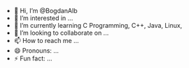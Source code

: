 - 👋 Hi, I’m @BogdanAlb
- 👀 I’m interested in ...
- 🌱 I’m currently learning C Programming, C++, Java, Linux,
- 💞️ I’m looking to collaborate on ...
- 📫 How to reach me ...
- 😄 Pronouns: ...
- ⚡ Fun fact: ...

<!---
BogdanAlb/BogdanAlb is a ✨ special ✨ repository because its `README.md` (this file) appears on your GitHub profile.
You can click the Preview link to take a look at your changes.
--->
